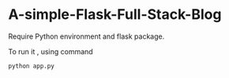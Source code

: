 # A-simple-Flask-Full-Stack-Blog

Require Python environment and flask package.

To run it , using command

```
python app.py
```
